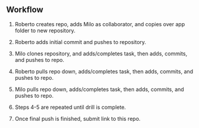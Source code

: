 ## Workflow

1. Roberto creates repo, adds Milo as collaborator, and copies over app folder to new repository.

2. Roberto adds initial commit and pushes to repository.

3. Milo clones repository, and adds/completes task, then adds, commits, and pushes to repo.

4. Roberto pulls repo down, adds/completes task, then adds, commits, and pushes to repo.

5. Milo pulls repo down, adds/completes task, then adds, commits, and pushes to repo.

6. Steps 4-5 are repeated until drill is complete.

7. Once final push is finished, submit link to this repo.



